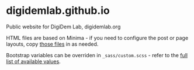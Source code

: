# digidemlab.github.io
Public website for DigiDem Lab, digidemlab.org

HTML files are based on Minima - if you need to configure
the post or page layouts, copy [those files](https://github.com/jekyll/minima/tree/master/_layouts) in as needed.

Bootstrap variables can be overriden in `_sass/custom.scss` - refer
to the [full list of available values](https://github.com/twbs/bootstrap/blob/v4-dev/scss/_variables.scss).
